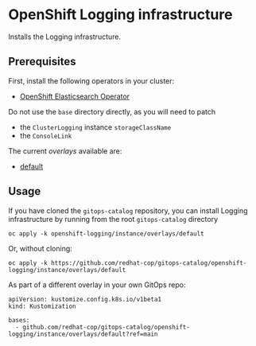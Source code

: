 # OpenShift Logging infrastructure

Installs the Logging infrastructure.

## Prerequisites

First, install the following operators in your cluster:

- [OpenShift Elasticsearch Operator](../../elasticsearch-operator)

Do not use the `base` directory directly, as you will need to patch 
* the `ClusterLogging` instance `storageClassName`
* the `ConsoleLink`

The current *overlays* available are:
* [default](overlays/default)

## Usage

If you have cloned the `gitops-catalog` repository, you can install Logging infrastructure by running from the root `gitops-catalog` directory

```
oc apply -k openshift-logging/instance/overlays/default
```

Or, without cloning:

```
oc apply -k https://github.com/redhat-cop/gitops-catalog/openshift-logging/instance/overlays/default
```

As part of a different overlay in your own GitOps repo:

```
apiVersion: kustomize.config.k8s.io/v1beta1
kind: Kustomization

bases:
  - github.com/redhat-cop/gitops-catalog/openshift-logging/instance/overlays/default?ref=main
```